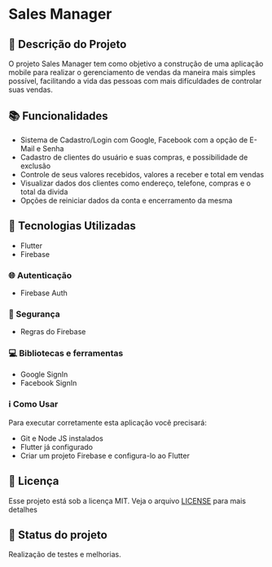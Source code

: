 # Sales Manager

## :memo: Descrição do Projeto
<p>O projeto Sales Manager tem como objetivo a construção de uma aplicação mobile para realizar o gerenciamento de vendas da maneira mais simples possível, facilitando a vida das pessoas com mais difículdades de controlar suas vendas.</p>

## :books: Funcionalidades
* Sistema de Cadastro/Login com Google, Facebook com a opção de E-Mail e Senha
* Cadastro de clientes do usuário e suas compras, e possibilidade de exclusão
* Controle de seus valores recebidos, valores a receber e total em vendas
* Visualizar dados dos clientes como endereço, telefone, compras e o total da divida
* Opções de reiniciar dados da conta e encerramento da mesma

## :wrench: Tecnologias Utilizadas
* Flutter
* Firebase

### :globe_with_meridians: Autenticação
* Firebase Auth

### :closed_lock_with_key: Segurança
* Regras do Firebase

### :computer: Bibliotecas e ferramentas
* Google SignIn
* Facebook SignIn

### :information_source: Como Usar

Para executar corretamente esta aplicação você precisará:
* Git e Node JS instalados
* Flutter já configurado
* Criar um projeto Firebase e configura-lo ao Flutter

## :memo: Licença
Esse projeto está sob a licença MIT. Veja o arquivo [LICENSE](LICENSE) para mais detalhes

## :dart: Status do projeto
Realização de testes e melhorias.
